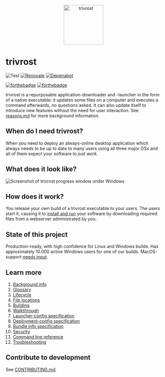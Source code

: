 <p align="center"><img width="128px" height="128px" style="width:128px;height:128px" src="docs/res/trivrostlogo.png" alt="trivrost" /></p>

# trivrost
![Test](https://github.com/setlog/trivrost/workflows/Test/badge.svg?branch=master)
[![Renovate](https://img.shields.io/badge/renovate-enabled-brightgreen.svg)](https://renovatebot.com)
[![Depenabot](https://img.shields.io/badge/dependabot-enabled-brightgreen.svg)](https://renovatebot.com)

[![forthebadge](https://forthebadge.com/images/badges/made-with-go.svg)](https://forthebadge.com)
[![forthebadge](https://forthebadge.com/images/badges/built-with-science.svg)](https://forthebadge.com)

trivrost is a repurposable application-downloader and -launcher in the form of a native executable: it updates some files on a computer and executes a command afterwards, no questions asked. It can also update itself to introduce new features without the need for user interaction. See [reasons.md](docs/reasons.md) for more background information.

## When do I need trivrost?
When you need to deploy an always-online desktop application which always needs to be up to date to many users using all three major OSs and all of them expect your software to *just work*.

## What does it look like?

![Screenshot of trivrost progress window under Windows](docs/res/screenshot.png "Progress window under Windows")

## How does it work?
You release your own build of a trivrost executable to your users. The users start it, causing it to [install and run](docs/lifecycle.md) your software by downloading required files from a webserver administrated by you.

## State of this project
Production-ready, with high confidence for Linux and Windows builds. Has approximately 10.000 active Windows users for one of our builds. MacOS-support [needs input](https://github.com/setlog/trivrost/issues/11).

## Learn more
1. [Background info](docs/reasons.md)
2. [Glossary](docs/glossary.md)
3. [Lifecycle](docs/lifecycle.md)
4. [File locations](docs/file_locations.md)
5. [Building](docs/building.md)
6. [Walkthrough](docs/walkthrough.md)
7. [Launcher-config specification](docs/launcher-config.md)
8. [Deployment-config specification](docs/deployment-config.md)
9.  [Bundle info specification](docs/bundleinfo.md)
10. [Security](docs/security.md)
11. [Command line reference](docs/cmdline.md)
12. [Troubleshooting](docs/troubleshooting.md)

## Contribute to development
See [CONTRIBUTING.md](CONTRIBUTING.md).
